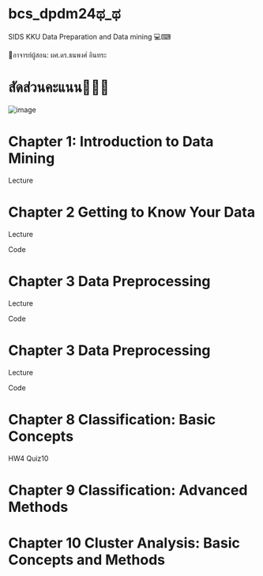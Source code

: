 # bcs_dpdm24ಥ_ಥ
SIDS KKU Data Preparation and Data mining 💻⌨

📕อาจารย์ผู้สอน: ผศ.ดร.ธนพงศ์ อินทระ

# สัดส่วนคะแนน🔋🔋🔋
![image](https://github.com/user-attachments/assets/8c9ae1f6-eed0-4818-a648-7f1245d02fc0)


# Chapter 1: Introduction to Data Mining
Lecture 

# Chapter 2 Getting to Know Your Data
Lecture 

Code 

# Chapter 3 Data Preprocessing
Lecture 

Code 

# Chapter 3 Data Preprocessing
Lecture 

Code 

# Chapter 8 Classification: Basic Concepts
HW4 
Quiz10
# Chapter 9 Classification: Advanced Methods
# Chapter 10 Cluster Analysis: Basic Concepts and Methods


